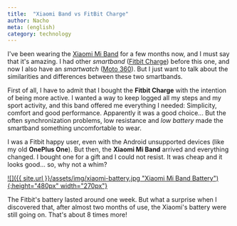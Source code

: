 ```yaml
---
title:  "Xiaomi Band vs FitBit Charge"
author: Nacho
meta: (english)
category: technology
---
```

I've been wearing the [Xiaomi Mi Band][xiaomi] for a few months now, and I must say that it's amazing.
I had other _smartband_ ([Fitbit Charge][fitbit]) before this one, and now I also have an _smartwatch_ ([Moto 360][moto]). But I just want to talk about the similarities and differences between these two smartbands.

First of all, I have to admit that I bought the **Fitbit Charge** with the intention of being more active. I wanted a way to keep logged all my steps and my sport activity, and this band offered me everything I needed: Simplicity, comfort and good performance.
Apparently it was a good choice... But the often synchronization problems, low resistance and _low battery_ made the smartband something uncomfortable to wear.

I was a Fitbit happy user, even with the Android unsupported devices (like my old **OnePlus One**). But then, the **Xiaomi Mi Band** arrived and everything changed.
I bought one for a gift and I could not resist. It was cheap and it looks good... so, why not a whim?

<a href="{{ site.url }}/assets/img/posts/xiaomi-battery.png" rel="View full size" target="_blank">![]({{ site.url }}/assets/img/xiaomi-battery.jpg "Xiaomi Mi Band Battery"){:height="480px" width="270px"}</a>

The Fitbit's battery lasted around one week. But what a surprise when I discovered that, after almost two months of use, the Xiaomi's battery were still going on. That's about 8 times more!

[xiaomi]: http://www.mi.com/my/miband
[fitbit]: https://www.fitbit.com/charge
[moto]: https://www.motorola.com/us/products/moto-360
